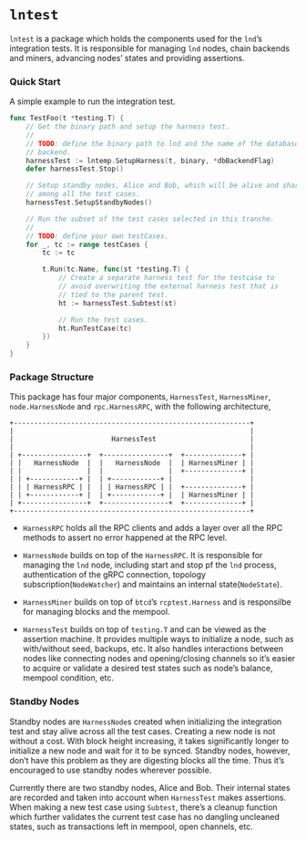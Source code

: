 # `lntest`

`lntest` is a package which holds the components used for the `lnd`’s
integration tests. It is responsible for managing `lnd` nodes, chain backends
and miners, advancing nodes’ states and providing assertions.

### Quick Start

A simple example to run the integration test.

```go
func TestFoo(t *testing.T) {
	// Get the binary path and setup the harness test.
	//
	// TODO: define the binary path to lnd and the name of the database
	// backend.
	harnessTest := lntemp.SetupHarness(t, binary, *dbBackendFlag)
	defer harnessTest.Stop()

	// Setup standby nodes, Alice and Bob, which will be alive and shared
	// among all the test cases.
	harnessTest.SetupStandbyNodes()

	// Run the subset of the test cases selected in this tranche.
	//
	// TODO: define your own testCases.
	for _, tc := range testCases {
		tc := tc

		t.Run(tc.Name, func(st *testing.T) {
			// Create a separate harness test for the testcase to
			// avoid overwriting the external harness test that is
			// tied to the parent test.
			ht := harnessTest.Subtest(st)

			// Run the test cases.
			ht.RunTestCase(tc)
		})
	}
}
```

### Package Structure

This package has four major components, `HarnessTest`, `HarnessMiner`,
`node.HarnessNode` and `rpc.HarnessRPC`, with the following architecture,

```
+----------------------------------------------------------+
|                                                          |
|                        HarnessTest                       |
|                                                          |
| +----------------+  +----------------+  +--------------+ |
| |   HarnessNode  |  |   HarnessNode  |  | HarnessMiner | |
| |                |  |                |  +--------------+ |
| | +------------+ |  | +------------+ |                   |
| | | HarnessRPC | |  | | HarnessRPC | |  +--------------+ |
| | +------------+ |  | +------------+ |  | HarnessMiner | |
| +----------------+  +----------------+  +--------------+ |
+----------------------------------------------------------+
```

- `HarnessRPC` holds all the RPC clients and adds a layer over all the RPC
  methods to assert no error happened at the RPC level.

- `HarnessNode` builds on top of the `HarnessRPC`. It is responsible for
  managing the `lnd` node, including start and stop pf the `lnd` process,
  authentication of the gRPC connection, topology subscription(`NodeWatcher`)
  and maintains an internal state(`NodeState`).

- `HarnessMiner` builds on top of `btcd`’s `rcptest.Harness` and is responsilbe
  for managing blocks and the mempool.

- `HarnessTest` builds on top of `testing.T` and can be viewed as the assertion
  machine. It provides multiple ways to initialize a node, such as with/without
  seed, backups, etc. It also handles interactions between nodes like
  connecting nodes and opening/closing channels so it’s easier to acquire or
  validate a desired test states such as node’s balance, mempool condition,
  etc.

### Standby Nodes

Standby nodes are `HarnessNode`s created when initializing the integration test
and stay alive across all the test cases. Creating a new node is not without a
cost. With block height increasing, it takes significantly longer to initialize
a new node and wait for it to be synced. Standby nodes, however, don’t have
this problem as they are digesting blocks all the time. Thus it’s encouraged to
use standby nodes wherever possible.

Currently there are two standby nodes, Alice and Bob. Their internal states are
recorded and taken into account when `HarnessTest` makes assertions. When
making a new test case using `Subtest`, there’s a cleanup function which
further validates the current test case has no dangling uncleaned states, such
as transactions left in mempool, open channels, etc.


